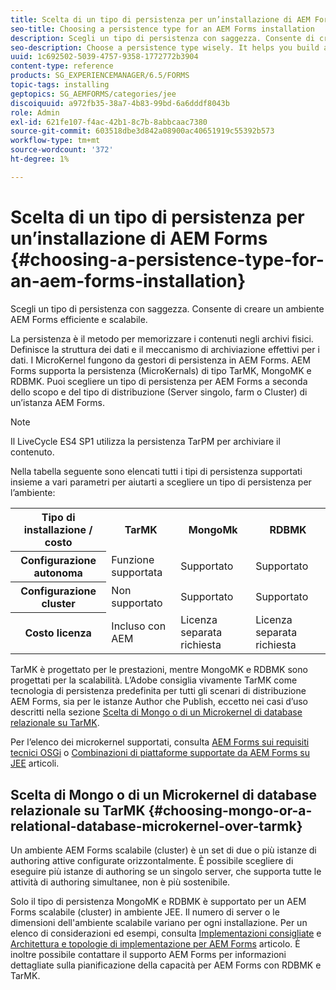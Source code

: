 ```yaml
---
title: Scelta di un tipo di persistenza per un’installazione di AEM Forms
seo-title: Choosing a persistence type for an AEM Forms installation
description: Scegli un tipo di persistenza con saggezza. Consente di creare un ambiente AEM Forms efficiente e scalabile.
seo-description: Choose a persistence type wisely. It helps you build an efficient and scale able AEM Forms environment.
uuid: 1c692502-5039-4757-9358-1772772b3904
content-type: reference
products: SG_EXPERIENCEMANAGER/6.5/FORMS
topic-tags: installing
geptopics: SG_AEMFORMS/categories/jee
discoiquuid: a972fb35-38a7-4b83-99bd-6a6dddf8043b
role: Admin
exl-id: 621fe107-f4ac-42b1-8c7b-8abbcaac7380
source-git-commit: 603518dbe3d842a08900ac40651919c55392b573
workflow-type: tm+mt
source-wordcount: '372'
ht-degree: 1%

---
```


# Scelta di un tipo di persistenza per un’installazione di AEM Forms {#choosing-a-persistence-type-for-an-aem-forms-installation}

Scegli un tipo di persistenza con saggezza. Consente di creare un ambiente AEM Forms efficiente e scalabile.

La persistenza è il metodo per memorizzare i contenuti negli archivi fisici. Definisce la struttura dei dati e il meccanismo di archiviazione effettivi per i dati. I MicroKernel fungono da gestori di persistenza in AEM Forms. AEM Forms supporta la persistenza (MicroKernals) di tipo TarMK, MongoMK e RDBMK. Puoi scegliere un tipo di persistenza per AEM Forms a seconda dello scopo e del tipo di distribuzione (Server singolo, farm o Cluster) di un’istanza AEM Forms.

>[!NOTE]
>
>Il LiveCycle ES4 SP1 utilizza la persistenza TarPM per archiviare il contenuto.

Nella tabella seguente sono elencati tutti i tipi di persistenza supportati insieme a vari parametri per aiutarti a scegliere un tipo di persistenza per l’ambiente:

<table>
 <tbody>
  <tr>
   <th><strong>Tipo di installazione / costo</strong></th>
   <th><strong>TarMK</strong></th>
   <th><strong>MongoMk</strong></th>
   <th><strong>RDBMK</strong></th>
  </tr>
  <tr>
   <th><strong>Configurazione autonoma</strong></th>
   <td>Funzione supportata<br /> </td>
   <td>Supportato</td>
   <td>Supportato</td>
  </tr>
  <tr>
   <th><strong>Configurazione cluster</strong></th>
   <td>Non supportato</td>
   <td>Supportato</td>
   <td>Supportato</td>
  </tr>
  <tr>
   <th><strong>Costo licenza</strong></th>
   <td>Incluso con AEM </td>
   <td>Licenza separata richiesta</td>
   <td>Licenza separata richiesta</td>
  </tr>
 </tbody>
</table>

TarMK è progettato per le prestazioni, mentre MongoMK e RDBMK sono progettati per la scalabilità. L’Adobe consiglia vivamente TarMK come tecnologia di persistenza predefinita per tutti gli scenari di distribuzione AEM Forms, sia per le istanze Author che Publish, eccetto nei casi d’uso descritti nella sezione [Scelta di Mongo o di un Microkernel di database relazionale su TarMK](#p-choosing-mongo-or-a-relational-database-microkernel-over-tarmk-p).

Per l’elenco dei microkernel supportati, consulta [AEM Forms sui requisiti tecnici OSGi](/help/sites-deploying/technical-requirements.md) o [Combinazioni di piattaforme supportate da AEM Forms su JEE](/help/forms/using/aem-forms-jee-supported-platforms.md) articoli.

## Scelta di Mongo o di un Microkernel di database relazionale su TarMK {#choosing-mongo-or-a-relational-database-microkernel-over-tarmk}

Un ambiente AEM Forms scalabile (cluster) è un set di due o più istanze di authoring attive configurate orizzontalmente. È possibile scegliere di eseguire più istanze di authoring se un singolo server, che supporta tutte le attività di authoring simultanee, non è più sostenibile.

Solo il tipo di persistenza MongoMK e RDBMK è supportato per un AEM Forms scalabile (cluster) in ambiente JEE. Il numero di server o le dimensioni dell&#39;ambiente scalabile variano per ogni installazione. Per un elenco di considerazioni ed esempi, consulta [Implementazioni consigliate](/help/sites-deploying/recommended-deploys.md) e [Architettura e topologie di implementazione per AEM Forms](/help/forms/using/aem-forms-architecture-deployment.md) articolo. È inoltre possibile contattare il supporto AEM Forms per informazioni dettagliate sulla pianificazione della capacità per AEM Forms con RDBMK e TarMK.
